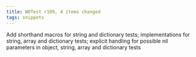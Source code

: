 ```yaml
---
title: WOTest r109, 4 items changed
tags: snippets
---
```


Add shorthand macros for string and dictionary tests; implementations for string, array and dictionary tests; explicit handling for possible nil parameters in object, string, array and dictionary tests
